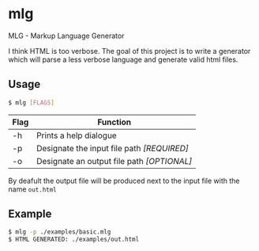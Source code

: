 # mlg
MLG - Markup Language Generator

I think HTML is too verbose. 
The goal of this project is to write a generator which will parse a less verbose language and generate valid html files.

## Usage 

```sh
$ mlg [FLAGS]
```

| Flag | Function                                     |
|------|----------------------------------------------|
| -h   | Prints a help dialogue                       |
| -p   | Designate the input file path *[REQUIRED]*   |
| -o   |  Designate an output file path *[OPTIONAL]*  |

By deafult the output file will be produced next to the input file with the name `out.html`

## Example

```sh
$ mlg -p ./examples/basic.mlg
$ HTML GENERATED: ./examples/out.html
```